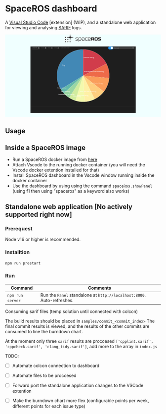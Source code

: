 # SpaceROS  dashboard

A [Visual Studio Code](https://code.visualstudio.com/) [extension] (WIP), and a standalone web application for viewing and analysing [SARIF](https://sarifweb.azurewebsites.net/) logs.

![overview](README.webapp.png)


## Usage

## Inside a SpaceROS image
 - Run a SpaceROS docker image from [here](https://github.com/space-ros/docker-images/)
 - Attach Vscode to the running docker container (you will need the Vscode docker extention installed for that)
 - Install SpaceROS dashboard in the Vscode window running inside the docker container
 - Use the dashboard by using using the command `spaceRos.showPanel` (using f1 then using "spaceros" as a keyword also works)
## Standalone web application [No actively supported right now]
### Prerequest
Node v16 or higher is recommended.


### Installtion 
`npm run prestart`
### Run
| Command | Comments |
| --- | --- |
| `npm run server` | Run the `Panel` standalone at `http://localhost:8000`. Auto-refreshes. |


Consuming sarif files (temp solution until connected with colcon)

The build results should be placed in `samples/commit_<commit_index>`
The final commit results is viewed, and the results of the other commits are consumed to line the burndown chart.

At the moment only three `sarif` results are proccesed `['cpplint.sarif', 'cppcheck.sarif', 'clang_tidy.sarif']`, add more to the array in `index.js` 

TODO:

- [ ] Automate colcon connection to dashboard
- [ ] Automate files to be proccesed
- [ ] Forward port the standalone application changes to the VSCode extention
- [ ] Make the burndown chart more flex (configurable points per week, different points for each issue type) 
 